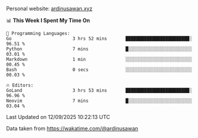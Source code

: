 Personal website: [ardinusawan.xyz](https://ardinusawan.xyz)

<!--START_SECTION:waka-->
📊 **This Week I Spent My Time On** 

```text
💬 Programming Languages: 
Go                       3 hrs 52 mins       ████████████████████████░   96.51 % 
Python                   7 mins              █░░░░░░░░░░░░░░░░░░░░░░░░   03.01 % 
Markdown                 1 min               ░░░░░░░░░░░░░░░░░░░░░░░░░   00.45 % 
Bash                     0 secs              ░░░░░░░░░░░░░░░░░░░░░░░░░   00.03 % 

🔥 Editors: 
GoLand                   3 hrs 53 mins       ████████████████████████░   96.96 % 
Neovim                   7 mins              █░░░░░░░░░░░░░░░░░░░░░░░░   03.04 % 
```


 Last Updated on 12/09/2025 10:22:13 UTC
<!--END_SECTION:waka-->
Data taken from https://wakatime.com/@ardinusawan
